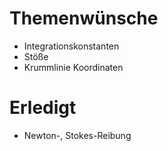 # Themenwünsche

- Integrationskonstanten
- Stöße
- Krummlinie Koordinaten

# Erledigt
- Newton-, Stokes-Reibung
